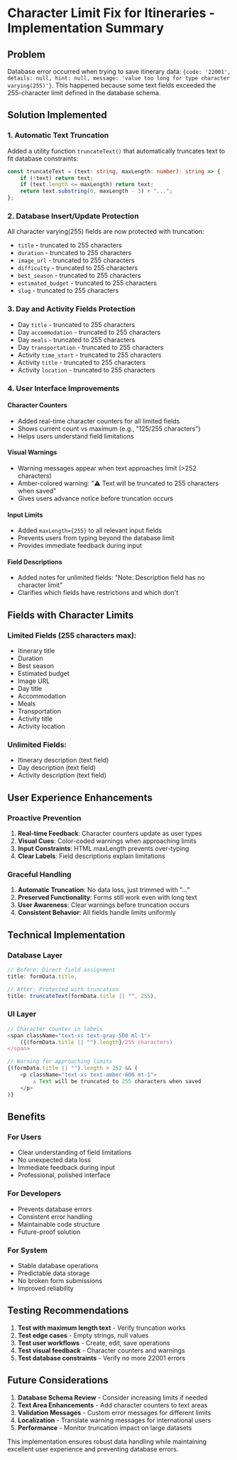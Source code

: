 # Character Limit Fix for Itineraries - Implementation Summary

## Problem
Database error occurred when trying to save itinerary data: `{code: '22001', details: null, hint: null, message: 'value too long for type character varying(255)'}`. This happened because some text fields exceeded the 255-character limit defined in the database schema.

## Solution Implemented

### 1. **Automatic Text Truncation**
Added a utility function `truncateText()` that automatically truncates text to fit database constraints:
```typescript
const truncateText = (text: string, maxLength: number): string => {
    if (!text) return text;
    if (text.length <= maxLength) return text;
    return text.substring(0, maxLength - 3) + "...";
};
```

### 2. **Database Insert/Update Protection**
All character varying(255) fields are now protected with truncation:
- `title` - truncated to 255 characters
- `duration` - truncated to 255 characters  
- `image_url` - truncated to 255 characters
- `difficulty` - truncated to 255 characters
- `best_season` - truncated to 255 characters
- `estimated_budget` - truncated to 255 characters
- `slug` - truncated to 255 characters

### 3. **Day and Activity Fields Protection**
- Day `title` - truncated to 255 characters
- Day `accommodation` - truncated to 255 characters
- Day `meals` - truncated to 255 characters
- Day `transportation` - truncated to 255 characters
- Activity `time_start` - truncated to 255 characters
- Activity `title` - truncated to 255 characters
- Activity `location` - truncated to 255 characters

### 4. **User Interface Improvements**

#### **Character Counters**
- Added real-time character counters for all limited fields
- Shows current count vs maximum (e.g., "125/255 characters")
- Helps users understand field limitations

#### **Visual Warnings**
- Warning messages appear when text approaches limit (>252 characters)
- Amber-colored warning: "⚠️ Text will be truncated to 255 characters when saved"
- Gives users advance notice before truncation occurs

#### **Input Limits**
- Added `maxLength={255}` to all relevant input fields
- Prevents users from typing beyond the database limit
- Provides immediate feedback during input

#### **Field Descriptions**
- Added notes for unlimited fields: "Note: Description field has no character limit"
- Clarifies which fields have restrictions and which don't

## Fields with Character Limits

### **Limited Fields (255 characters max):**
- Itinerary title
- Duration
- Best season
- Estimated budget
- Image URL
- Day title
- Accommodation
- Meals
- Transportation
- Activity title
- Activity location

### **Unlimited Fields:**
- Itinerary description (text field)
- Day description (text field)
- Activity description (text field)

## User Experience Enhancements

### **Proactive Prevention**
1. **Real-time Feedback**: Character counters update as user types
2. **Visual Cues**: Color-coded warnings when approaching limits
3. **Input Constraints**: HTML maxLength prevents over-typing
4. **Clear Labels**: Field descriptions explain limitations

### **Graceful Handling**
1. **Automatic Truncation**: No data loss, just trimmed with "..."
2. **Preserved Functionality**: Forms still work even with long text
3. **User Awareness**: Clear warnings before truncation occurs
4. **Consistent Behavior**: All fields handle limits uniformly

## Technical Implementation

### **Database Layer**
```typescript
// Before: Direct field assignment
title: formData.title,

// After: Protected with truncation
title: truncateText(formData.title || "", 255),
```

### **UI Layer**
```typescript
// Character counter in labels
<span className="text-xs text-gray-500 ml-1">
    ({(formData.title || "").length}/255 characters)
</span>

// Warning for approaching limits
{(formData.title || "").length > 252 && (
    <p className="text-xs text-amber-600 mt-1">
        ⚠️ Text will be truncated to 255 characters when saved
    </p>
)}
```

## Benefits

### **For Users**
- Clear understanding of field limitations
- No unexpected data loss
- Immediate feedback during input
- Professional, polished interface

### **For Developers**
- Prevents database errors
- Consistent error handling
- Maintainable code structure
- Future-proof solution

### **For System**
- Stable database operations
- Predictable data storage
- No broken form submissions
- Improved reliability

## Testing Recommendations

1. **Test with maximum length text** - Verify truncation works
2. **Test edge cases** - Empty strings, null values
3. **Test user workflows** - Create, edit, save operations
4. **Test visual feedback** - Character counters and warnings
5. **Test database constraints** - Verify no more 22001 errors

## Future Considerations

1. **Database Schema Review** - Consider increasing limits if needed
2. **Text Area Enhancements** - Add character counters to text areas
3. **Validation Messages** - Custom error messages for different limits
4. **Localization** - Translate warning messages for international users
5. **Performance** - Monitor truncation impact on large datasets

This implementation ensures robust data handling while maintaining excellent user experience and preventing database errors.
